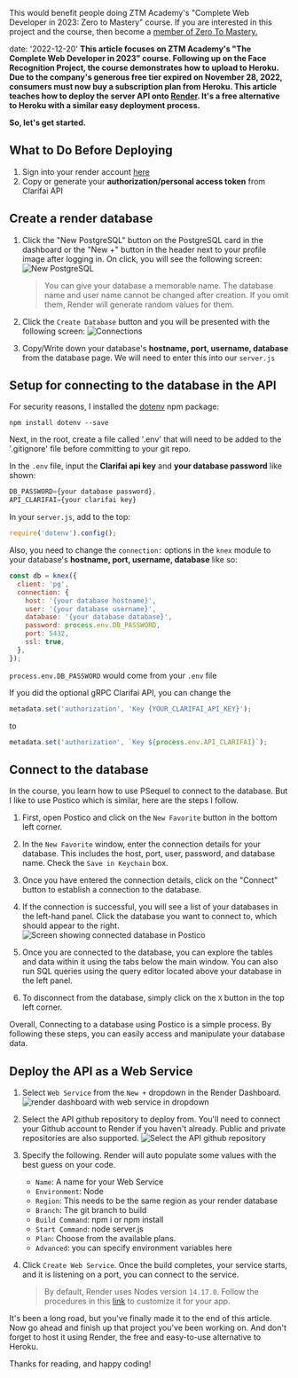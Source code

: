 This would benefit people doing ZTM Academy's "Complete Web Developer in 2023: Zero to Mastery" course. If you are interested in this project and the course, then become a [member of Zero To Mastery.](https://zerotomastery.io/)

date: '2022-12-20'
**This article focuses on ZTM Academy's "The Complete Web Developer in 2023" course. Following up on the Face Recognition Project, the course demonstrates how to upload to Heroku. Due to the company's generous free tier expired on November 28, 2022, consumers must now buy a subscription plan from Heroku. This article teaches how to deploy the server API onto [Render](https://render.com/). It's a free alternative to Heroku with a similar easy deployment process.**

**So, let's get started.**

## What to Do Before Deploying

1. Sign into your render account [here](https://dashboard.render.com/register?next=/)
2. Copy or generate your **authorization/personal access token** from Clarifai API

## Create a render database

1. Click the "New PostgreSQL" button on the PostgreSQL card in the dashboard or the "New +" button in the header next to your profile image after logging in.
   On click, you will see the following screen:
   ![New PostgreSQL](https://dev-to-uploads.s3.amazonaws.com/uploads/articles/gteddqajgl8yg83ivwfc.jpg)

   > You can give your database a memorable name.
   > The database name and user name cannot be changed after creation. If you omit them, Render will generate random values for them.

2. Click the `Create Database` button and you will be presented with the following screen:
   ![Connections](https://dev-to-uploads.s3.amazonaws.com/uploads/articles/2lm3lpsouznl41vwo5p8.jpg)

3. Copy/Write down your database's **hostname, port, username, database** from the database page. We will need to enter this into our `server.js`

## Setup for connecting to the database in the API

For security reasons, I installed the [dotenv](https://www.npmjs.com/package/dotenv) npm package:

```
npm install dotenv --save
```

Next, in the root, create a file called '.env' that will need to be added to the '.gitignore' file before committing to your git repo.

In the `.env` file, input the **Clarifai api key** and **your database password** like shown:

```javascript
DB_PASSWORD={your database password},
API_CLARIFAI={your clarifai key}
```

In your `server.js`, add to the top:

```javascript
require('dotenv').config();
```

Also, you need to change the `connection:` options in the `knex` module to your database's **hostname, port, username, database** like so:

```javascript
const db = knex({
  client: 'pg',
  connection: {
    host: '{your database hostname}',
    user: '{your database username}',
    database: '{your database database}',
    password: process.env.DB_PASSWORD,
    port: 5432,
    ssl: true,
  },
});
```

`process.env.DB_PASSWORD` would come from your `.env` file

If you did the optional gRPC Clarifai API, you can change the

```javascript
metadata.set('authorization', 'Key {YOUR_CLARIFAI_API_KEY}');
```

to

```javascript
metadata.set('authorization', `Key ${process.env.API_CLARIFAI}`);
```

## Connect to the database

In the course, you learn how to use PSequel to connect to the database. But I like to use Postico which is similar, here are the steps I follow.

1.  First, open Postico and click on the `New Favorite` button in the bottom left corner.
2.  In the `New Favorite` window, enter the connection details for your database. This includes the host, port, user, password, and database name. Check the `Save in Keychain` box.
3.  Once you have entered the connection details, click on the "Connect" button to establish a connection to the database.
4.  If the connection is successful, you will see a list of your databases in the left-hand panel. Click the database you want to connect to, which should appear to the right.
    ![Screen showing connected database in Postico](https://dev-to-uploads.s3.amazonaws.com/uploads/articles/bmtrrolv894c4maoi25n.jpg)

5.  Once you are connected to the database, you can explore the tables and data within it using the tabs below the main window. You can also run SQL queries using the query editor located above your database in the left panel.
6.  To disconnect from the database, simply click on the `X` button in the top left corner.

Overall, Connecting to a database using Postico is a simple process. By following these steps, you can easily access and manipulate your database data.

## Deploy the API as a Web Service

1. Select `Web Service` from the `New +` dropdown in the Render Dashboard.
   ![render dashboard with web service in dropdown](https://dev-to-uploads.s3.amazonaws.com/uploads/articles/023z9wz7rkt70fmx8mj0.jpg)

2. Select the API github repository to deploy from. You'll need to connect your Github account to Render if you haven't already. Public and private repositories are also supported.
   ![Select the API github repository](https://dev-to-uploads.s3.amazonaws.com/uploads/articles/2ihifmo0lbs4mgluetha.jpg)

3. Specify the following. Render will auto populate some values with the best guess on your code.

   - `Name`: A name for your Web Service
   - `Environment`: Node
   - `Region`: This needs to be the same region as your
     render database
   - `Branch`: The git branch to build
   - `Build Command`: npm i or npm install
   - `Start Command`: node server.js
   - `Plan`: Choose from the available plans.
   - `Advanced`: you can specify environment variables here

4. Click `Create Web Service`. Once the build completes, your service starts, and it is listening on a port, you can connect to the service.
   > By default, Render uses Nodes version `14.17.0`.
   > Follow the procedures in this [link](https://render.com/docs/node-version) to customize it for your app.

It's been a long road, but you've finally made it to the end of this article. Now go ahead and finish up that project you've been working on. And don't forget to host it using Render, the free and easy-to-use alternative to Heroku.

Thanks for reading, and happy coding!
